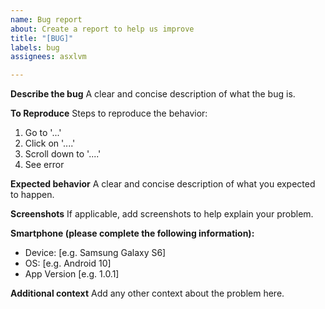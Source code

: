 ```yaml
---
name: Bug report
about: Create a report to help us improve
title: "[BUG]"
labels: bug
assignees: asxlvm

---
```


**Describe the bug**
A clear and concise description of what the bug is.

**To Reproduce**
Steps to reproduce the behavior:
1. Go to '...'
2. Click on '....'
3. Scroll down to '....'
4. See error

**Expected behavior**
A clear and concise description of what you expected to happen.

**Screenshots**
If applicable, add screenshots to help explain your problem.

**Smartphone (please complete the following information):**
 - Device: [e.g. Samsung Galaxy S6]
 - OS: [e.g. Android 10]
 - App Version [e.g. 1.0.1]

**Additional context**
Add any other context about the problem here.
